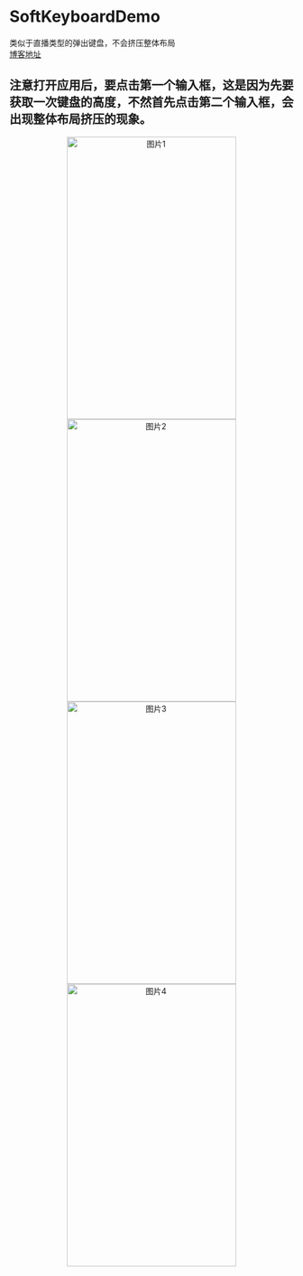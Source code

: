 # SoftKeyboardDemo
类似于直播类型的弹出键盘，不会挤压整体布局  
[博客地址](http://blog.csdn.net/dynckathline/article/details/52693443)  
## 注意打开应用后，要点击第一个输入框，这是因为先要获取一次键盘的高度，不然首先点击第二个输入框，会出现整体布局挤压的现象。
<div align="center">
<img src="https://github.com/DyncKathline/SoftKeyboardDemo/blob/master/screenshots/screenshot2.png" width = "300" height = "500" alt="图片1" align=center />
<img src="https://github.com/DyncKathline/SoftKeyboardDemo/blob/master/screenshots/screenshot1.png" width = "300" height = "500" alt="图片2" align=center />
</div>
<div align="center">
<img src="https://github.com/DyncKathline/SoftKeyboardDemo/blob/master/screenshots/screenshot3.png" width = "300" height = "500" alt="图片3" align=center />
<img src="https://github.com/DyncKathline/SoftKeyboardDemo/blob/master/screenshots/Screenshot.gif" width = "300" height = "500" alt="图片4" align=center />
</div>
